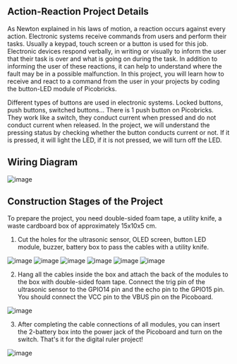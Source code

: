 ## Action-Reaction Project Details
As Newton explained in his laws of motion, a reaction occurs against every action. Electronic systems receive commands from users and perform their tasks. Usually a keypad, touch screen or a button is used for this job. Electronic devices respond verbally, in writing or visually to inform the user that their task is over and what is going on during the task. In addition to informing the user of these reactions, it can help to understand where the fault may be in a possible malfunction. In this project, you will learn how to receive and react to a command from the user in your projects by coding the button-LED module of Picobricks.

Different types of buttons are used in electronic systems. Locked buttons, push buttons, switched buttons... There is 1 push button on Picobricks. They work like a switch, they conduct current when pressed and do not conduct current when released. In the project, we will understand the pressing status by checking whether the button conducts current or not. If it is pressed, it will light the LED, if it is not pressed, we will turn off the LED.

## Wiring Diagram

  ![image](https://user-images.githubusercontent.com/111511331/200296342-6562dccf-9076-4370-97db-f737d9cb3191.png)

## Construction Stages of the Project

To prepare the project, you need double-sided foam tape, a utility knife, a waste cardboard box of approximately 15x10x5 cm. 

1. Cut the holes for the ultrasonic sensor, OLED screen, button LED module, buzzer, battery box to pass the cables with a utility knife.
  
![image](https://user-images.githubusercontent.com/111511331/200296480-091fdf4d-a47d-4969-900a-aa58103838e6.png)
![image](https://user-images.githubusercontent.com/111511331/200296519-1180edae-13a1-4b43-99fb-09caf142f5ff.png)
![image](https://user-images.githubusercontent.com/111511331/200296586-849d9e45-546f-429b-9f94-40716064d3ef.png)
![image](https://user-images.githubusercontent.com/111511331/200296609-443eb606-c3f2-41ce-803c-a95f058cb729.png)
![image](https://user-images.githubusercontent.com/111511331/200296629-271532b6-a3a6-4fb0-915b-62ee44e8ce02.png)
![image](https://user-images.githubusercontent.com/111511331/200296649-2de9f7c9-2393-47c5-ab88-5e51a8b88d18.png)

  
2. Hang all the cables inside the box and attach the back of the modules to the box with double-sided foam tape. Connect the trig pin of the ultrasonic sensor to the GPIO14 pin and the echo pin to the GPIO15 pin. You should connect the VCC pin to the VBUS pin on the Picoboard.
 
![image](https://user-images.githubusercontent.com/111511331/200296703-e7466bad-c95b-4a0c-94a5-622b7b513607.png)

3. After completing the cable connections of all modules, you can insert the 2-battery box into the power jack of the Picoboard and turn on the switch. That's it for the digital ruler project!

![image](https://user-images.githubusercontent.com/111511331/200296753-b787f730-503b-464d-9a0d-8e28b4a29e2d.png)

